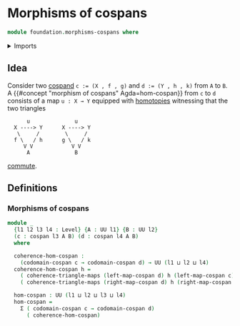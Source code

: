 # Morphisms of cospans

```agda
module foundation.morphisms-cospans where
```

<details><summary>Imports</summary>

```agda
open import foundation.cartesian-product-types
open import foundation.cospans
open import foundation.dependent-pair-types
open import foundation.universe-levels

open import foundation-core.commuting-triangles-of-maps
```

</details>

## Idea

Consider two [cospand](foundation.cospans.md) `c := (X , f , g)` and
`d := (Y , h , k)` from `A` to `B`. A
{{#concept "morphism of cospans" Agda=hom-cospan}} from `c` to `d` consists of a
map `u : X → Y` equipped with [homotopies](foundation-core.homotopies.md)
witnessing that the two triangles

```text
      u              u
  X ----> Y      X ----> Y
   \     /        \     /
  f \   / h      g \   / k
     V V            V V
      A              B
```

[commute](foundation.commuting-triangles-of-maps.md).

## Definitions

### Morphisms of cospans

```agda
module _
  {l1 l2 l3 l4 : Level} {A : UU l1} {B : UU l2}
  (c : cospan l3 A B) (d : cospan l4 A B)
  where

  coherence-hom-cospan :
    (codomain-cospan c → codomain-cospan d) → UU (l1 ⊔ l2 ⊔ l4)
  coherence-hom-cospan h =
    ( coherence-triangle-maps (left-map-cospan d) h (left-map-cospan c)) ×
    ( coherence-triangle-maps (right-map-cospan d) h (right-map-cospan c))

  hom-cospan : UU (l1 ⊔ l2 ⊔ l3 ⊔ l4)
  hom-cospan =
    Σ ( codomain-cospan c → codomain-cospan d)
      ( coherence-hom-cospan)
```
